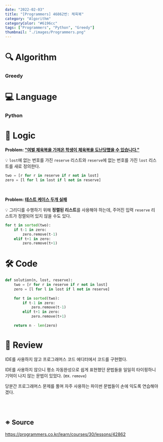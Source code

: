 ```yaml
---
date: "2022-02-03"
title: "[Programmers] 46862번: 체육복"
category: "Algorithm"
categoryColor: "#6196cc"
tags: ["Programmers", "Python", "Greedy"]
thumbnail: "./images/Programmers.png"
---
```


# 🔍 Algorithm

### Greedy

# 💻 Language

### Python

# 📍 Logic

**Problem: <u>"여벌 체육복을 가져온 학생이 체육복을 도난당했을 수 있습니다."</u>**

💡 `lost`에 없는 번호를 가진 `reserve` 리스트와 `reserve`에 없는 번호를 가진 `lost` 리스트를 새로 정의한다.

```python
two = [r for r in reserve if r not in lost]
zero = [l for l in lost if l not in reserve]
```

<br />

**Problem: <u>테스트 케이스 두개 실패</u>**

💡 그리디를 수행하기 위해 **정렬된 리스트**를 사용해야 하는데, 주어진 입력 `reserve` 리스트가 정렬되어 있지 않을 수도 있다.

```python
for t in sorted(two):
    if t-1 in zero:
        zero.remove(t-1)
    elif t+1 in zero:
        zero.remove(t+1)
```

# 🛠 Code

```python
def solution(n, lost, reserve):
    two = [r for r in reserve if r not in lost]
    zero = [l for l in lost if l not in reserve]
    
    for t in sorted(two):
        if t-1 in zero:
            zero.remove(t-1)
        elif t+1 in zero:
            zero.remove(t+1)
    
    return n - len(zero)
```

# 📝 Review

IDE를 사용하지 않고 프로그래머스 코드 에디터에서 코드를 구현했다.

IDE를 사용하지 않으니 평소 자동완성으로 쉽게 표현했던 문법들을 일일히 타이핑하니 기억이 나지 않는 문법이 있었다. (ex. `remove`)

당분간 프로그래머스 문제를 풀며 자주 사용하는 파이썬 문법들이 손에 익도록 연습해야겠다.

<br />
<br />

## ※ Source

https://programmers.co.kr/learn/courses/30/lessons/42862
